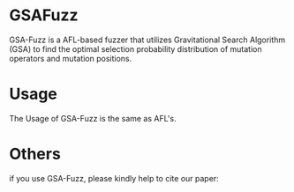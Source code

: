 # GSAFuzz
GSA-Fuzz is a AFL-based fuzzer that utilizes Gravitational Search Algorithm (GSA) to find the optimal selection probability distribution of mutation operators and mutation positions. 
# Usage
The Usage of GSA-Fuzz is the same as AFL's.
# Others
if you use GSA-Fuzz, please kindly help to cite our paper:
